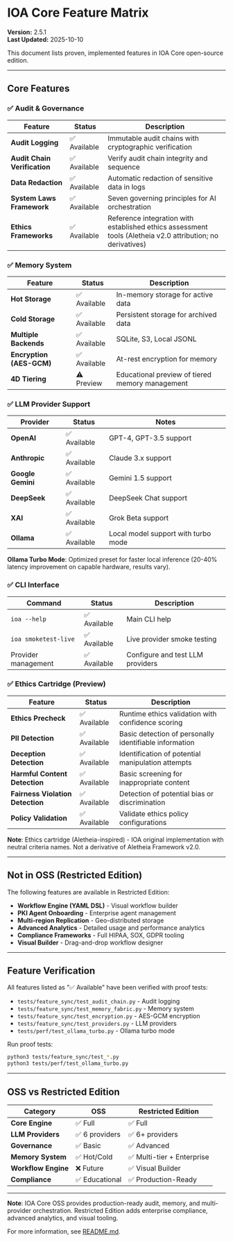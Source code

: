 # IOA Core Feature Matrix

**Version:** 2.5.1  
**Last Updated:** 2025-10-10

This document lists proven, implemented features in IOA Core open-source edition.

---

## Core Features

### ✅ Audit & Governance

| Feature | Status | Description |
|---------|--------|-------------|
| **Audit Logging** | ✅ Available | Immutable audit chains with cryptographic verification |
| **Audit Chain Verification** | ✅ Available | Verify audit chain integrity and sequence |
| **Data Redaction** | ✅ Available | Automatic redaction of sensitive data in logs |
| **System Laws Framework** | ✅ Available | Seven governing principles for AI orchestration |
| **Ethics Frameworks** | ✅ Available | Reference integration with established ethics assessment tools (Aletheia v2.0 attribution; no derivatives) |

### ✅ Memory System

| Feature | Status | Description |
|---------|--------|-------------|
| **Hot Storage** | ✅ Available | In-memory storage for active data |
| **Cold Storage** | ✅ Available | Persistent storage for archived data |
| **Multiple Backends** | ✅ Available | SQLite, S3, Local JSONL |
| **Encryption (AES-GCM)** | ✅ Available | At-rest encryption for memory |
| **4D Tiering** | ⚠️ Preview | Educational preview of tiered memory management |

### ✅ LLM Provider Support

| Provider | Status | Notes |
|----------|--------|-------|
| **OpenAI** | ✅ Available | GPT-4, GPT-3.5 support |
| **Anthropic** | ✅ Available | Claude 3.x support |
| **Google Gemini** | ✅ Available | Gemini 1.5 support |
| **DeepSeek** | ✅ Available | DeepSeek Chat support |
| **XAI** | ✅ Available | Grok Beta support |
| **Ollama** | ✅ Available | Local model support with turbo mode |

**Ollama Turbo Mode**: Optimized preset for faster local inference (20-40% latency improvement on capable hardware, results vary).

### ✅ CLI Interface

| Command | Status | Description |
|---------|--------|-------------|
| `ioa --help` | ✅ Available | Main CLI help |
| `ioa smoketest-live` | ✅ Available | Live provider smoke testing |
| Provider management | ✅ Available | Configure and test LLM providers |

### ✅ Ethics Cartridge (Preview)

| Feature | Status | Description |
|---------|--------|-------------|
| **Ethics Precheck** | ✅ Available | Runtime ethics validation with confidence scoring |
| **PII Detection** | ✅ Available | Basic detection of personally identifiable information |
| **Deception Detection** | ✅ Available | Identification of potential manipulation attempts |
| **Harmful Content Detection** | ✅ Available | Basic screening for inappropriate content |
| **Fairness Violation Detection** | ✅ Available | Detection of potential bias or discrimination |
| **Policy Validation** | ✅ Available | Validate ethics policy configurations |

**Note**: Ethics cartridge (Aletheia-inspired) - IOA original implementation with neutral criteria names. Not a derivative of Aletheia Framework v2.0.

---

## Not in OSS (Restricted Edition)

The following features are available in Restricted Edition:

- **Workflow Engine (YAML DSL)** - Visual workflow builder
- **PKI Agent Onboarding** - Enterprise agent management
- **Multi-region Replication** - Geo-distributed storage
- **Advanced Analytics** - Detailed usage and performance analytics
- **Compliance Frameworks** - Full HIPAA, SOX, GDPR tooling
- **Visual Builder** - Drag-and-drop workflow designer

---

## Feature Verification

All features listed as "✅ Available" have been verified with proof tests:

- `tests/feature_sync/test_audit_chain.py` - Audit logging
- `tests/feature_sync/test_memory_fabric.py` - Memory system
- `tests/feature_sync/test_encryption.py` - AES-GCM encryption
- `tests/feature_sync/test_providers.py` - LLM providers
- `tests/perf/test_ollama_turbo.py` - Ollama turbo mode

Run proof tests:
```bash
python3 tests/feature_sync/test_*.py
python3 tests/perf/test_ollama_turbo.py
```

---

## OSS vs Restricted Edition

| Category | OSS | Restricted Edition |
|----------|-----|-------------------|
| **Core Engine** | ✅ Full | ✅ Full |
| **LLM Providers** | ✅ 6 providers | ✅ 6+ providers |
| **Governance** | ✅ Basic | ✅ Advanced |
| **Memory System** | ✅ Hot/Cold | ✅ Multi-tier + Enterprise |
| **Workflow Engine** | ❌ Future | ✅ Visual Builder |
| **Compliance** | ✅ Educational | ✅ Production-Ready |

---

**Note**: IOA Core OSS provides production-ready audit, memory, and multi-provider orchestration. Restricted Edition adds enterprise compliance, advanced analytics, and visual tooling.

For more information, see [README.md](README.md).
